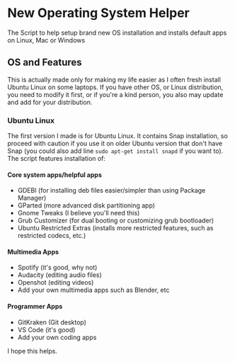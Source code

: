 # New Operating System Helper
The Script to help setup brand new OS installation and installs default apps on Linux, Mac or Windows

## OS and Features
This is actually made only for making my life easier as I often fresh install Ubuntu Linux on some laptops.
If you have other OS, or Linux distribution, you need to modify it first, or if you're a kind person, you also may update and add for your distribution.
### Ubuntu Linux
The first version I made is for Ubuntu Linux. It contains Snap installation, so proceed with caution if you use it on older Ubuntu version that don't have Snap (you could also add line `sudo apt-get install snapd` if you want to).
The script features installation of:
#### Core system apps/helpful apps
- GDEBI (for installing deb files easier/simpler than using Package Manager)
- GParted (more advanced disk partitioning app)
- Gnome Tweaks (I believe you'll need this)
- Grub Customizer (for dual booting or customizing grub bootloader)
- Ubuntu Restricted Extras (installs more restricted features, such as restricted codecs, etc.)
#### Multimedia Apps
- Spotify (it's good, why not)
- Audacity (editing audio files)
- Openshot (editing videos)
- Add your own multimedia apps such as Blender, etc
#### Programmer Apps
- GitKraken (Git desktop)
- VS Code (it's good)
- Add your own coding apps

I hope this helps.
